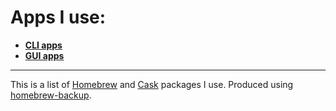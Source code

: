 # Apps I use:

- **[CLI apps](rstacruz-air15/brew.sh)**
- **[GUI apps](rstacruz-air15/cask.sh)**

---

This is a list of [Homebrew] and [Cask] packages I use. Produced using [homebrew-backup](https://github.com/rstacruz/homebrew-backup).

[Homebrew]: http://brew.sh/
[Cask]: http://caskroom.io/
